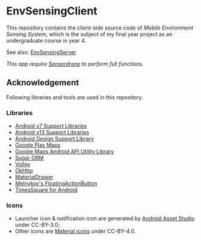 # EnvSensingClient
This repository contains the client-side source code of *Mobile Environment Sensing System*,
which is the subject of my final year project as an undergraduate course in year 4.

See also: [EnvSensingServer](https://github.com/sorz/EnvSensingServer)

*This app require [Sensordrone](http://sensordrone.com/products/sensordrone-bluetooth-environmental-sensors.php)
to perform full functions.*

## Acknowledgement

Following libraries and tools are used in this repository.

### Libraries
* [Android v7 Support Libraries](https://developer.android.com/tools/support-library/features.html#v7)
* [Android v13 Support Libraries](https://developer.android.com/tools/support-library/features.html#v13)
* [Android Design Support Library](http://android-developers.blogspot.com/2015/05/android-design-support-library.html)
* [Google Play Maps](https://developers.google.com/maps/documentation/android-api/intro)
* [Google Maps Android API Utility Library](https://developers.google.com/maps/documentation/android-api/utility/)
* [Sugar ORM](http://satyan.github.io/sugar/)
* [Volley](http://developer.android.com/training/volley/index.html)
* [OkHttp](http://square.github.io/okhttp/)
* [MaterialDrawer](https://github.com/mikepenz/MaterialDrawer)
* [Melnykov's FloatingActionButton](https://github.com/makovkastar/FloatingActionButton)
* [TimesSquare for Android](https://github.com/square/android-times-square)

### Icons

* Launcher icon & notification icon are generated by
[Android Asset Studio](https://romannurik.github.io/AndroidAssetStudio/)
under CC-BY-3.0;
* Other icons are [Material icons](https://www.google.com/design/icons/)
under CC-BY-4.0.
